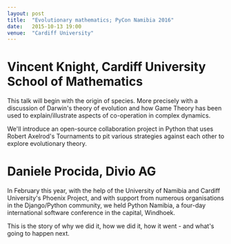 ```yaml
---
layout: post
title:  "Evolutionary mathematics; PyCon Namibia 2016"
date:   2015-10-13 19:00
venue:  "Cardiff University"
---
```


# Vincent Knight, Cardiff University School of Mathematics

This talk will begin with the origin of species. More precisely with a discussion of Darwin's theory of evolution and how Game Theory has been used to explain/illustrate aspects of co-operation in complex dynamics.

We'll introduce an open-source collaboration project in Python that uses Robert Axelrod's Tournaments to pit various strategies against each other to explore evolutionary theory.

# Daniele Procida, Divio AG

In February this year, with the help of the University of Namibia and Cardiff University's Phoenix Project, and with support from numerous organisations in the Django/Python community, we held Python Namibia, a four-day international software conference in the capital, Windhoek.

This is the story of why we did it, how we did it, how it went - and what's going to happen next.

